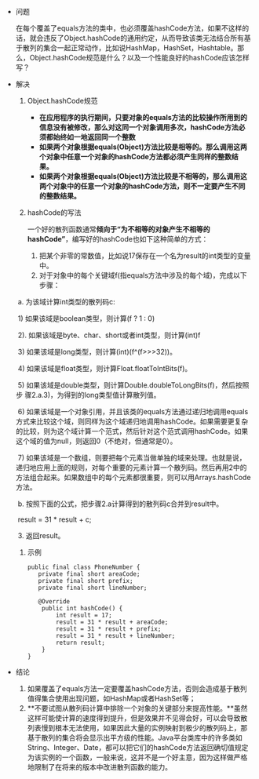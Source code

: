 - 问题

  在每个覆盖了equals方法的类中，也必须覆盖hashCode方法，如果不这样的话，就会违反了Object.hashCode的通用约定，从而导致该类无法结合所有基于散列的集合一起正常动作，比如说HashMap，HashSet，Hashtable。那么，Object.hashCode规范是什么？以及一个性能良好的hashCode应该怎样写？

- 解决

  1. Object.hashCode规范

     - **在应用程序的执行期间，只要对象的equals方法的比较操作所用到的信息没有被修改，那么对这同一个对象调用多次，hashCode方法必须都始终如一地返回同一个整数**
     - **如果两个对象根据equals(Object)方法比较是相等的。那么调用这两个对象中任意一个对象的hashCode方法都必须产生同样的整数结果。**
     - **如果两个对象根据equals(Object)方法比较是不相等的，那么调用这两个对象中的任意一个对象的hashCode方法，则不一定要产生不同的整数结果。**

  2. hashCode的写法

     一个好的散列函数通常**倾向于“为不相等的对象产生不相等的hashCode”**，编写好的hashCode也如下这种简单的方式：

     1. 把某个非零的常数值，比如说17保存在一个名为result的int类型的变量中。
     2. 对于对象中的每个关键域f(指equals方法中涉及的每个域)，完成以下步骤：

  ​             a. 为该域计算int类型的散列码c:

  ​                   1)  如果该域是boolean类型，则计算(f ? 1 : 0)

  ​                   2).  如果该域是byte、char、short或者int类型，则计算(int)f

  ​                   3) 如果该域是long类型，则计算(int)(f^(f>>>32))。

  ​                   4) 如果该域是float类型，则计算Float.floatToIntBits(f)。

  ​                   5) 如果该域是double类型，则计算Double.doubleToLongBits(f)，然后按照步								骤2.a.3)，为得到的long类型值计算散列值。

  ​                   6) 如果该域是一个对象引用，并且该类的equals方法通过递归地调用equals方式来比较这个域，则同样为这个域递归地调用hashCode。如果需要更复杂的比较，则为这个域计算一个范式，然后针对这个范式调用hashCode。如果这个域的值为null，则返回0（不绝对，但通常是0）。

  ​                   7) 如果该域是一个数组，则要把每个元素当做单独的域来处理。也就是说，递归地应用上面的规则，对每个重要的元素计算一个散列码。然后再用2中的方法组合起来。如果数组中的每个元素都很重要，则可以用Arrays.hashCode方法。

  ​              b. 按照下面的公式，把步骤2.a计算得到的散列码c合并到result中。

  ​              result = 31 * result + c;

  ​	3. 返回result。

  1. 示例

     ```
     public final class PhoneNumber {
     	private final short areaCode;
     	private final short prefix;
     	private final short lineNumber;
     	
     	@Override
         public int hashCode() {
             int result = 17;
             result = 31 * result + areaCode;
             result = 31 * result + prefix;
             result = 31 * result + lineNumber;
             return result;
         }
     }
     ```

- 结论

  1. 如果覆盖了equals方法一定要覆盖hashCode方法，否则会造成基于散列值得集合使用出现问题，如HashMap或者HashSet等；
  2. **不要试图从散列码计算中排除一个对象的关键部分来提高性能。**虽然这样可能使计算的速度得到提升，但是效果并不见得会好，可以会导致散列表慢到根本无法使用，如果因此大量的实例映射到极少的散列码上，那基于散列的集合将会显示出平方级的性能。Java平台类库中的许多类如 String、Integer、Date，都可以把它们的hashCode方法返回确切值规定为该实例的一个函数，一般来说，这并不是一个好主意，因为这样做严格地限制了在将来的版本中改进散列函数的能力。